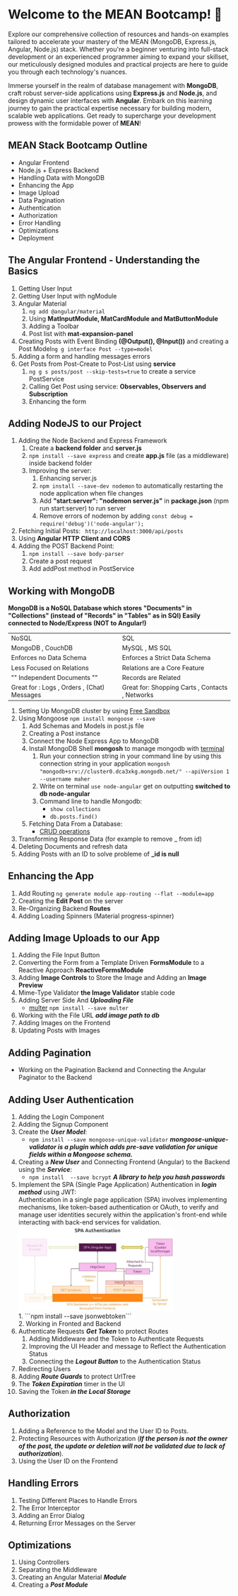 # Welcome to the MEAN Bootcamp! 🚀

Explore our comprehensive collection of resources and hands-on examples tailored to accelerate your mastery of the MEAN (MongoDB, Express.js, Angular, Node.js) stack. Whether you're a beginner venturing into full-stack development or an experienced programmer aiming to expand your skillset, our meticulously designed modules and practical projects are here to guide you through each technology's nuances.

Immerse yourself in the realm of database management with **MongoDB**, craft robust server-side applications using **Express.js** and **Node.js**, and design dynamic user interfaces with **Angular**. Embark on this learning journey to gain the practical expertise necessary for building modern, scalable web applications. Get ready to supercharge your development prowess with the formidable power of **MEAN**!

## MEAN Stack Bootcamp Outline

<ul>
   <li>Angular Frontend</li>
   <li>Node.js + Express Backend</li>
   <li>Handling Data with MongoDB</li>
   <li>Enhancing the App</li>
   <li>Image Upload</li>
   <li>Data Pagination</li>
   <li>Authentication</li>
   <li>Authorization</li>
   <li>Error Handling</li>
   <li>Optimizations</li>
   <li>Deployment</li>
</ul>

## The Angular Frontend - Understanding the Basics

1. Getting User Input
2. Getting User Input with ngModule
3. Angular Material
   1. `ng add @angular/material`
   2. Using **MatInputModule, MatCardModule and MatButtonModule**
   3. Adding a Toolbar
   4. Post list with **mat-expansion-panel**
4. Creating Posts with Event Binding **(@Output(), @Input())** and creating a Post Model`ng g interface Post --type=model`
5. Adding a form and handling messages errors
6. Get Posts from Post-Create to Post-List using **service**
   1. `ng g s posts/post --skip-tests=true` to create a service PostService
   2. Calling Get Post using service: **Observables, Observers and Subscription**
   3. Enhancing the form

## Adding NodeJS to our Project

1. Adding the Node Backend and Express Framework
   1. Create a **backend folder** and **server.js**
   2. `npm install --save express` and create **app.js** file (as a middleware) inside backend folder
   3. Improving the server:
      1. Enhancing server.js
      2. `npm install --save-dev nodemon` to automatically restarting the node application when file changes
      3. Add **"start:server": "nodemon server.js"** in **package.json** (npm run start:server) to run server
      4. Remove errors of nodemon by adding `const debug = require('debug')('node-angular');`
2. Fetching Initial Posts: ` http://localhost:3000/api/posts`
3. Using **Angular HTTP Client and CORS**
4. Adding the POST Backend Point:
   1. `npm install --save body-parser`
   2. Create a post request
   3. Add addPost method in PostService

## Working with MongoDB

**MongoDB is a NoSQL Database which stores "Documents" in "Collections" (instead of "Records" in "Tables" as in SQl) Easily connected to Node/Express (NOT to Angular!)**

   <div>
      <table>
         <tr><td>NoSQL</td><td></td><td>SQL</td></tr>
         <tr><td>MongoDB , CouchDB</td><td></td><td>MySQL , MS SQL</td></tr>
         <tr><td>Enforces no Data Schema</td><td></td><td>Enforces a Strict Data Schema</td></tr>
         <tr><td>Less Focused on Relations</td><td></td><td>Relations are a Core Feature</td></tr>
         <tr><td>"" Independent Documents ""</td><td></td><td>Records are Related</td></tr>
         <tr><td>Great for : Logs , Orders , (Chat) Messages</td><td></td><td>Great for: Shopping Carts , Contacts , Networks</td></tr>
      </table>
   </div>

1. Setting Up MongoDB cluster by using [Free Sandbox](https://www.mongodb.com/atlas/database)
2. Using Mongoose `npm install mongoose --save `
   1. Add Schemas and Models in post.js file
   2. Creating a Post instance
   3. Connect the Node Express App to MongoDB
   4. Install MongoDB Shell **mongosh** to manage mongodb with [terminal](https://www.mongodb.com/docs/mongodb-shell/install/#procedure)
      1. Run your connection string in your command line by using this connection string in your application `mongosh "mongodb+srv://cluster0.dca3xkg.mongodb.net/" --apiVersion 1 --username maher`
      2. Write on terminal `use node-angular` get on outputting **switched to db node-angular**
      3. Command line to handle Mongodb:
         - `show collections`
         - `db.posts.find()`
   5. Fetching Data From a Database:
      - [CRUD operations](https://mongoosejs.com/docs/queries.html)
3. Transforming Response Data (for example to remove \_ from id)
4. Deleting Documents and refresh data
5. Adding Posts with an ID to solve probleme of **_id is null**

## Enhancing the App

1. Add Routing `ng generate module app-routing --flat --module=app`
2. Creating the **Edit Post** on the server
3. Re-Organizing Backend **Routes**
4. Adding Loading Spinners (Material progress-spinner)

## Adding Image Uploads to our App

1. Adding the File Input Button
2. Converting the Form from a Template Driven **FormsModule** to a Reactive Approach **ReactiveFormsModule**
3. Adding **Image Controls** to Store the Image and Adding an **Image Preview**
4. Mime-Type Validator **the Image Validator** stable code
5. Adding Server Side And ***Uploading File***
   * [multer](https://github.com/expressjs/multer) ```npm install --save multer```
6. Working with the File URL ***add image path to db***
7. Adding Images on the Frontend
8. Updating Posts with Images

## Adding Pagination
* Working on the Pagination Backend and Connecting the Angular Paginator to the Backend

## Adding User Authentication
1. Adding the Login Component
2. Adding the Signup Component
3. Create the ***User Model***:
   * ```npm install --save mongoose-unique-validator```
   ***mongoose-unique-validator is a plugin which adds pre-save validation for unique fields within a Mongoose schema.***
4. Creating a ***New User*** and Connecting Frontend (Angular) to the Backend using the ***Service***:
   * ```npm install  --save bcrypt``` ***A library to help you hash passwords***
5. Implement the SPA (Single Page Application) Authentication in ***login method*** using JWT:
   <br>
   <span>
         Authentication in a single page application (SPA) involves implementing mechanisms, like token-based authentication or OAuth, to verify and manage user identities securely within the application's front-end while interacting with back-end services for validation. 
   </span> 
   <div>
      <img src="spaauthe.jpg" width="350px">
   </div>
   1. ```npm install --save jsonwebtoken```
   <br>
   2. Working in Fronted and Backend
6. Authenticate Requests ***Get Token*** to protect Routes
   1. Adding Middleware and the Token to Authenticate Requests
   2. Improving the UI Header and message to Reflect the Authentication Status
   3. Connecting the ***Logout Button*** to the Authentication Status
7. Redirecting Users
8. Adding ***Route Guards*** to protect UrlTree 
9. The ***Token Expiration*** timer in the UI
10. Saving the Token ***in the Local Storage***

## Authorization
   1. Adding a Reference to the Model and the User ID to Posts.
   2. Protecting Resources with Authorization (***If the person is not the owner of the post, the update or deletion will not be validated due to lack of authorization***).
   3. Using the User ID on the Frontend 

   ## Handling Errors
   1. Testing Different Places to Handle Errors
   2. The Error Interceptor
   3. Adding an Error Dialog
   4. Returning Error Messages on the Server

   ## Optimizations
   1. Using Controllers
   2. Separating the Middleware
   3. Creating an Angular Material ***Module***
   4. Creating a ***Post Module***